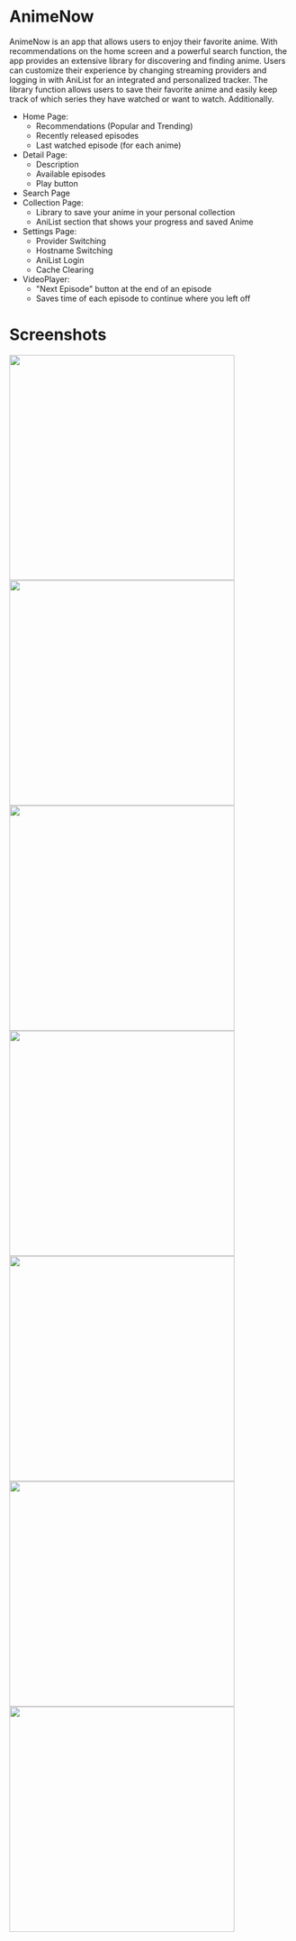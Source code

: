 # AnimeNow

AnimeNow is an app that allows users to enjoy their favorite anime. With recommendations on the home screen and a powerful search function, the app provides an extensive library for discovering and finding anime. Users can customize their experience by changing streaming providers and logging in with AniList for an integrated and personalized tracker. The library function allows users to save their favorite anime and easily keep track of which series they have watched or want to watch. Additionally.

- Home Page:
  - Recommendations (Popular and Trending)
  - Recently released episodes
  - Last watched episode (for each anime)
- Detail Page:
  - Description
  - Available episodes
  - Play button
- Search Page
- Collection Page:
  - Library to save your anime in your personal collection
  - AniList section that shows your progress and saved Anime
- Settings Page:
  - Provider Switching
  - Hostname Switching
  - AniList Login
  - Cache Clearing
- VideoPlayer:
  - "Next Episode" button at the end of an episode
  - Saves time of each episode to continue where you left off

# Screenshots

<img src="https://github.com/yusuftuncay/AnimeNow/assets/70652416/0d9de64b-503f-4efa-aa85-244e747a2389" width="400">
<img src="https://github.com/yusuftuncay/AnimeNow/assets/70652416/d9a11b63-ce4f-49d0-9dde-01a93b77973f" width="400">
<img src="https://github.com/yusuftuncay/AnimeNow/assets/70652416/9114de66-68c3-4ce6-b7ae-0298d2586aea" width="400">
<img src="https://github.com/yusuftuncay/AnimeNow/assets/70652416/b3017095-62da-4230-998b-35280fff20c9" width="400">
<img src="https://github.com/yusuftuncay/AnimeNow/assets/70652416/1f99d91d-96a2-4d92-8d21-127c9222e9c1" width="400">
<img src="https://github.com/yusuftuncay/AnimeNow/assets/70652416/1650ca3e-c1a5-4812-b1c7-16b8ea37998e" width="400">
<img src="https://github.com/yusuftuncay/AnimeNow/assets/70652416/0cfc1b98-a72b-48cc-b93d-c0dae827dc75" width="400">
